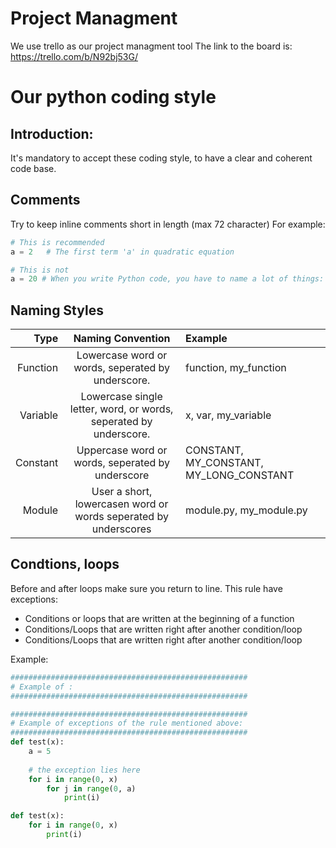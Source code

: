 # Project Managment
We use trello as our project managment tool
The link to the board is: https://trello.com/b/N92bj53G/
# Our python coding style
## Introduction:
It's mandatory to accept these coding style, to have a clear and coherent code base.
## Comments
Try to keep inline comments short in length (max 72 character)
For example:
```python
# This is recommended
a = 2   # The first term 'a' in quadratic equation

# This is not
a = 20 # When you write Python code, you have to name a lot of things: variables, functions, classes, packages, and so on. Choosing sensible names will save you time and energy later. You’ll be able to figure out, from the name, what a certain variable, function, or class represents.
```

## Naming Styles
|Type | Naming Convention|Example|
|----:|:-------:|:-------|
|Function|Lowercase word or words, seperated by underscore.|function, my_function|
|Variable|Lowercase single letter, word, or words, seperated by underscore.|x, var, my_variable|
|Constant|Uppercase word or words, seperated by underscore|CONSTANT, MY_CONSTANT, MY_LONG_CONSTANT|
|Module|User a short, lowercasen word or words seperated by underscores|module.py, my_module.py|

## Condtions, loops
Before and after loops make sure you return to line. 
This rule have exceptions:
* Conditions or loops that are written at the beginning of a function
* Conditions/Loops that are written right after another condition/loop
* Conditions/Loops that are written right after another condition/loop

Example:
```python
#####################################################
# Example of :
#####################################################

#####################################################
# Example of exceptions of the rule mentioned above:
#####################################################
def test(x):
    a = 5
    
    # the exception lies here
    for i in range(0, x)
        for j in range(0, a)
            print(i)

def test(x):
    for i in range(0, x)
        print(i)
```
